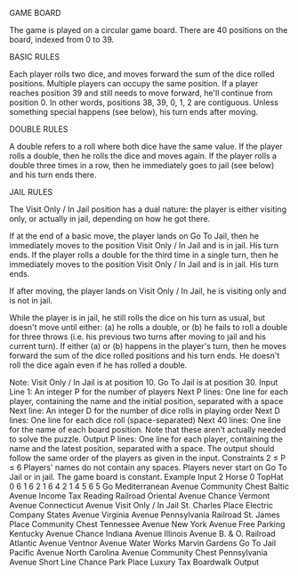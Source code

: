 GAME BOARD

The game is played on a circular game board.
There are 40 positions on the board, indexed from 0 to 39.

BASIC RULES

Each player rolls two dice, and moves forward the sum of the dice rolled positions.
Multiple players can occupy the same position.
If a player reaches position 39 and still needs to move forward, he'll continue from position 0. In other words, positions 38, 39, 0, 1, 2 are contiguous.
Unless something special happens (see below), his turn ends after moving.

DOUBLE RULES

A double refers to a roll where both dice have the same value.
If the player rolls a double, then he rolls the dice and moves again.
If the player rolls a double three times in a row, then he immediately goes to jail (see below) and his turn ends there.

JAIL RULES

The Visit Only / In Jail position has a dual nature: the player is either visiting only, or actually in jail, depending on how he got there.

If at the end of a basic move, the player lands on Go To Jail, then he immediately moves to the position Visit Only / In Jail and is in jail. His turn ends.
If the player rolls a double for the third time in a single turn, then he immediately moves to the position Visit Only / In Jail and is in jail. His turn ends.

If after moving, the player lands on Visit Only / In Jail, he is visiting only and is not in jail.

While the player is in jail, he still rolls the dice on his turn as usual, but doesn't move until either:
(a) he rolls a double, or
(b) he fails to roll a double for three throws (i.e. his previous two turns after moving to jail and his current turn).
If either (a) or (b) happens in the player's turn, then he moves forward the sum of the dice rolled positions and his turn ends. He doesn't roll the dice again even if he has rolled a double.

Note: Visit Only / In Jail is at position 10. Go To Jail is at position 30.
Input
Line 1: An integer P for the number of players
Next P lines: One line for each player, containing the name and the initial position, separated with a space
Next line: An integer D for the number of dice rolls in playing order
Next D lines: One line for each dice roll (space-separated)
Next 40 lines: One line for the name of each board position. Note that these aren't actually needed to solve the puzzle.
Output
P lines: One line for each player, containing the name and the latest position, separated with a space. The output should follow the same order of the players as given in the input.
Constraints
2 ≤ P ≤ 6
Players' names do not contain any spaces.
Players never start on Go To Jail or in jail.
The game board is constant.
Example
Input
2
Horse 0
TopHat 0
6
1 6
2 1
6 4
2 1
4 5
6 5
Go
Mediterranean Avenue
Community Chest
Baltic Avenue
Income Tax
Reading Railroad
Oriental Avenue
Chance
Vermont Avenue
Connecticut Avenue
Visit Only / In Jail
St. Charles Place
Electric Company
States Avenue
Virginia Avenue
Pennsylvania Railroad
St. James Place
Community Chest
Tennessee Avenue
New York Avenue
Free Parking
Kentucky Avenue
Chance
Indiana Avenue
Illinois Avenue
B. & O. Railroad
Atlantic Avenue
Ventnor Avenue
Water Works
Marvin Gardens
Go To Jail
Pacific Avenue
North Carolina Avenue
Community Chest
Pennsylvania Avenue
Short Line
Chance
Park Place
Luxury Tax
Boardwalk
Output
